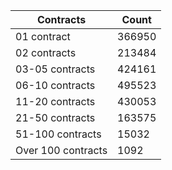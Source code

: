 | Contracts          | Count   |
|--------------------|---------|
| 01 contract | 366950 |
| 02 contracts | 213484 |
| 03-05 contracts | 424161 |
| 06-10 contracts | 495523 |
| 11-20 contracts | 430053 |
| 21-50 contracts | 163575 |
| 51-100 contracts | 15032 |
| Over 100 contracts | 1092 |
